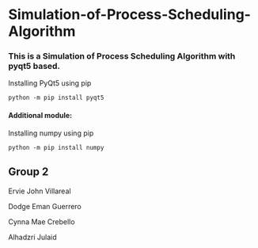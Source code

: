 # Simulation-of-Process-Scheduling-Algorithm

### This is a Simulation of Process Scheduling Algorithm with pyqt5 based.
Installing PyQt5 using pip 

`python -m pip install pyqt5`

#### Additional module:
Installing numpy using pip

`python -m pip install numpy`

## Group 2
Ervie John Villareal

Dodge Eman Guerrero 

Cynna Mae Crebello 

Alhadzri Julaid

